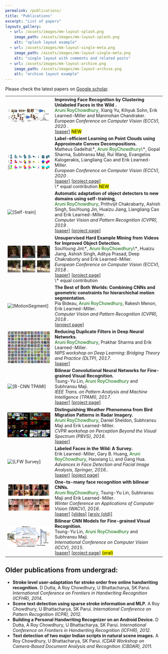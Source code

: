 ```yaml
---
permalink: /publications/
title: "Publications"
excerpt: "List of papers"
layouts_gallery:
  - url: /assets/images/mm-layout-splash.png
    image_path: /assets/images/mm-layout-splash.png
    alt: "splash layout example"
  - url: /assets/images/mm-layout-single-meta.png
    image_path: /assets/images/mm-layout-single-meta.png
    alt: "single layout with comments and related posts"
  - url: /assets/images/mm-layout-archive.png
    image_path: /assets/images/mm-layout-archive.png
    alt: "archive layout example"
---
```


Please check the latest papers on [Google scholar](https://scholar.google.com/citations?user=jDkvHcAAAAAJ&hl=en).


<table border="0">
<colgroup>
<col width="30%" />
<col width="70%" />
</colgroup>
<tbody>
  

<tr>
<td markdown="span"> <img style="display:block;" src="https://raw.githubusercontent.com/AruniRC/arunirc.github.io/master/assets/face-cluster_eccv2020.png" alt="[Unlabeled Faces]"> </td>
<td markdown="span">
   <b>Improving Face Recognition by Clustering Unlabeled Faces in the Wild .</b> <br>
  <font color="DarkGreen">Aruni RoyChowdhury</font>, Xiang Yu, Kihyuk Sohn, Erik Learned-Miller and Manmohan Chandraker.
  <br>
  <em>European Conference on Computer Vision (ECCV), 2020 </em>. 
  <br>
     <a href=" ">[paper]</a>
  <mark>NEW</mark>
  </td>
</tr>


<tr>
<td markdown="span"> <img style="display:block;" src="https://raw.githubusercontent.com/AruniRC/arunirc.github.io/master/assets/acd_eccv2020.png" alt="[HardExample]"> </td>
<td markdown="span">
   <b>Label-efficient Learning on Point Clouds using Approximate Convex Decompositions.</b> <br>
  Matheus Gadelha\*, <font color="DarkGreen">Aruni RoyChowdhury</font>\*, Gopal Sharma, Subhransu Maji, Rui Wang, Evangelos Kalogerakis, Liangliang Cao and Erik Learned-Miller.
  <br>
  <em>European Conference on Computer Vision (ECCV), 2020 </em>. 
  <br>
     <a href="">[paper]</a>
     <a href="">[project page]</a>
  <br>
  \* equal contribution
  <mark>NEW</mark>
  </td>
</tr>



<tr>
<td markdown="span"> <img style="display:block;" src="http://vis-www.cs.umass.edu/unsupVideo/docs/intro_self-sup.png" alt="[Self-train]"> </td>
<td markdown="span">
   <b>Automatic adaptation of object detectors to new domains using self-training, </b> <br>
  <font color="DarkGreen">Aruni RoyChowdhury</font>, Prithvijit Chakrabarty, Ashish Singh, SouYoung Jin, Huaizu Jiang, Liangliang Cao and Erik Learned-Miller.
  <br>
  <em>Computer Vision and Pattern Recognition (CVPR), 2019 </em>. 
  <br>
     <a href="http://vis-www.cs.umass.edu/unsupVideo/docs/self-train_cvpr2019.pdf">[paper]</a>
     <a href="http://vis-www.cs.umass.edu/self-train/">[project page]</a>
  </td>
</tr>


<tr>
<td markdown="span"> <img style="display:block;" src="https://raw.githubusercontent.com/AruniRC/arunirc.github.io/master/assets/hard_ex_preview.png" alt="[HardExample]"> </td>
<td markdown="span">
   <b>Unsupervised Hard Example Mining from Videos for Improved Object Detection.</b> <br>
  SouYoung Jin\*, <font color="DarkGreen">Aruni RoyChowdhury</font>\*, Huaizu Jiang, Ashish Singh, Aditya Prasad, Deep Chakraborty and Erik Learned-Miller.
  <br>
  <em>European Conference on Computer Vision (ECCV), 2018 </em>. 
  <br>
     <a href="https://people.cs.umass.edu/~arunirc/downloads/pubs/unsup_video_eccv2018.pdf">[paper]</a>
     <a href="http://vis-www.cs.umass.edu/unsupVideo/">[project page]</a>
  <br>
  \* equal contribution
  </td>
</tr>

<tr>
<td markdown="span"> <img style="display:block;" src="http://vis-www.cs.umass.edu/motionSegmentation/website_CVPR18/methodOverview.png" alt="[MotionSegment]"> </td>
<td markdown="span">
   <b>The Best of Both Worlds: Combining CNNs and geometric constraints for hierarchichal motion segmentation.</b> <br>
  Pia Bideau, <font color="DarkGreen">Aruni RoyChowdhury</font>, Rakesh Menon, Erik Learned-Miller.
  <br>
  <em>Computer Vision and Pattern Recognition (CVPR), 2018 </em>. 
  <br>
     <a href="http://vis-www.cs.umass.edu/motionSegmentation/website_CVPR18/index.html">[project page]</a>
  </td>
</tr>

<tr>
<td markdown="span"> <img style="display:block;" src="https://raw.githubusercontent.com/AruniRC/arunirc.github.io/master/assets/Slide1.png" alt="[DuplicateFilters]"> </td>
<td markdown="span">
   <b>Reducing Duplicate Filters in Deep Neural Networks.</b> <br>
  <font color="DarkGreen">Aruni RoyChowdhury</font>, Prakhar Sharma and Erik Learned-Miller.
  <br>
  <em>NIPS workshop on Deep Learning: Bridging Theory and Practice (DLTP), 2017</em>. 
  <br>
     <a href="http://people.cs.umass.edu/~arunirc/downloads/pubs/redundant_filter_dltp2017.pdf">[paper]</a>
  </td>
</tr>

<tr>
<td markdown="span"> <img style="display:block;" src="http://vis-www.cs.umass.edu/bcnn/docs/teaser-bcnn.png" alt="[B-CNN TPAMI]"> </td>
<td markdown="span">
   <b>Bilinear Convolutional Neural Networks for Fine-grained Visual Recognition.</b> <br>
  Tsung-Yu Lin, <font color="DarkGreen">Aruni RoyChowdhury</font> and Subhransu Maji.
  <br>
  <em>IEEE Trans. on Pattern Analysis and Machine Intelligence (TPAMI), 2017</em>. 
  <br>
    <a href="https://arxiv.org/pdf/1504.07889.pdf">[paper]</a>
     <a href="http://vis-www.cs.umass.edu/bcnn/">[project page]</a>
  </td>
</tr>

<tr>
<td markdown="span"> <img src="https://raw.githubusercontent.com/AruniRC/arunirc.github.io/master/assets/radar-cnn.png" alt="[Radar]"> </td>
<td markdown="span">
   <b>Distinguishing Weather Phenomena from Bird Migration Patterns in Radar Imagery.</b> <br>
  <font color="DarkGreen">Aruni RoyChowdhury</font>, Daniel Sheldon, Subhransu Maji and Erik Learned-Miller.
  <br>
  <em>CVPR workshop on Perception Beyond the Visual Spectrum (PBVS), 2016</em>. 
  <br>
    <a href="http://people.cs.umass.edu/~arunirc/downloads/pubs/cnn_radar_pbvs16.pdf">[paper]</a>
  </td>
</tr>

<tr>
<td markdown="span"> <img src="http://vis-www.cs.umass.edu/lfw/Six_Face_Panels_sm.jpg" alt="[LFW Survey]"> </td>
<td markdown="span">
   <b>Labeled Faces in the Wild: A Survey.</b> <br>
    Erik Learned-Miller, Gary B. Huang, <font color="DarkGreen">Aruni RoyChowdhury</font>, Haoxiang Li, and Gang Hua.
  <br>
  <em>Advances in Face Detection and Facial Image Analysis, Springer, 2016.</em>. 
  <br>
    <a href="https://people.cs.umass.edu/~elm/papers/LFW_survey.pdf">[paper]</a>
    <a href="http://vis-www.cs.umass.edu/lfw/">[poject page]</a>
  </td>
</tr>

<tr>
<td markdown="span"> <img src="https://raw.githubusercontent.com/AruniRC/arunirc.github.io/master/assets/face-bcnn.png" alt="[Face B-CNN]"> </td>
<td markdown="span">
   <b>One-to-many face recognition with bilinear CNNs.</b> <br>
  <font color="DarkGreen">Aruni RoyChowdhury</font>, Tsung-Yu Lin, Subhransu Maji and Erik Learned-Miller.
  <br>
  <em>Winter Conference on Applications of Computer Vision (WACV), 2016</em>. 
  <br>
    <a href="http://people.cs.umass.edu/~arunirc/downloads/pubs/bcnn_face_wacv16.pdf">[paper]</a>
    <a href="http://people.cs.umass.edu/~arunirc/downloads/pubs/bcnn_face_wacv16_slides.pdf">[slides]</a>
    <a href="http://arxiv.org/abs/1506.01342">[arxiv (old)]</a>
  </td>
</tr>

<tr>
<td markdown="span"> <img src="https://raw.githubusercontent.com/AruniRC/arunirc.github.io/master/assets/bcnn-architecture.png" alt="[Bilinear CNN]"> </td>
<td markdown="span">
   <b>Bilinear CNN Models for Fine-grained Visual Recognition.</b> <br>
  Tsung-Yu Lin, <font color="DarkGreen">Aruni RoyChowdhury</font> and Subhransu Maji.
  <br>
  <em>International Conference on Computer Vision (ICCV), 2015</em>. 
  <br>
  <a href="http://vis-www.cs.umass.edu/bcnn/docs/bcnn_iccv15.pdf">[paper]</a>
  <a href="http://vis-www.cs.umass.edu/bcnn/">[project page]</a>
  <mark>(oral)</mark>
  </td>
</tr>

  
</tbody>
</table>



## Older publications from undergrad:

* **Stroke level user-adaptation for stroke order free online handwriting recognition.** D Dutta, A Roy Chowdhury, U Bhattacharya, SK Parui. *International Conference on Frontiers in Handwriting Recognition (ICFHR), 2014.*
* **Scene text detection using sparse stroke information and MLP.** A Roy Chowdhury, U Bhattacharya, SK Parui. *International Conference on Pattern Recognition (ICPR), 2012.*
* **Building a Personal Handwriting Recognizer on an Android Device.** D Dutta, A Roy Chowdhury, U Bhattacharya, SK Parui. *International Conference on Frontiers in Handwriting Recognition (ICFHR), 2012.*
* **Text detection of two major Indian scripts in natural scene images.** A Roy Chowdhury, U Bhattacharya, SK Parui. *ICDAR Workshop on Camera-Based Document Analysis and Recognition (CBDAR), 2011.* 

      


